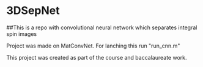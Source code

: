 # 3DSepNet
##This is a repo with convolutional neural network which separates integral spin images

Project was made on MatConvNet. For lanching this run "run_cnn.m"

This project was created as part of the course and baccalaureate work.
